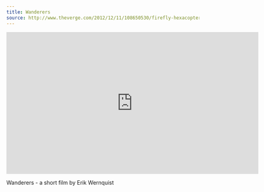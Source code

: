 ```yaml
---
title: Wanderers
source: http://www.theverge.com/2012/12/11/108650530/firefly-hexacopter-skateboarding-video
---
```


<iframe src="http://player.vimeo.com/video/108650530?color=ffffff" width="658" height="370" frameborder="0" webkitAllowFullScreen mozallowfullscreen allowFullScreen></iframe>

Wanderers - a short film by Erik Wernquist
